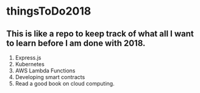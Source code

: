 # thingsToDo2018


## This is like a repo to keep track of what all I want to learn before I am done with 2018.

1. Express.js
2. Kubernetes 
3. AWS Lambda Functions
4. Developing smart contracts
5. Read a good book on cloud computing.

